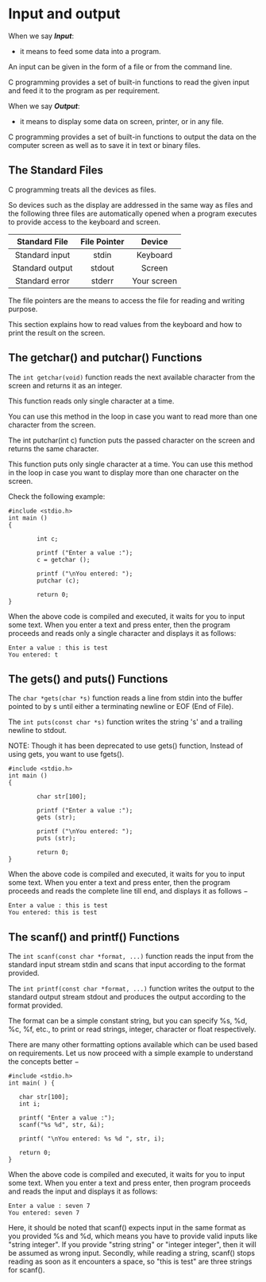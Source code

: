 # Input and output

When we say **_Input_**:

- it means to feed some data into a program.

An input can be given in the form of a file or from the command line. 

C programming provides a set of built-in functions to read the given input and feed it to the program as per requirement.

When we say **_Output_**:

- it means to display some data on screen, printer, or in any file. 

C programming provides a set of built-in functions to output the data on the computer screen as well as to save it in 
text or binary files.

## The Standard Files

C programming treats all the devices as files.

So devices such as the display are addressed in the same way as files and the following three files are automatically 
opened when a program executes to provide access to the keyboard and screen.

|Standard File|File Pointer|Device|
|:-----------:|:----------:|:----:|
|Standard input|stdin|Keyboard|
|Standard output|stdout|Screen|
|Standard error|stderr|Your screen|

The file pointers are the means to access the file for reading and writing purpose.

This section explains how to read values from the keyboard and how to print the result on the screen.

## The getchar() and putchar() Functions

The `int getchar(void)` function reads the next available character from the screen and returns it as an integer. 

This function reads only single character at a time. 

You can use this method in the loop in case you want to read more than one character from the screen.

The int putchar(int c) function puts the passed character on the screen and returns the same character. 

This function puts only single character at a time. You can use this method in the loop in case you want to display 
more than one character on the screen. 

Check the following example:

```
#include <stdio.h>
int main ()
{

        int c;

        printf ("Enter a value :");
        c = getchar ();

        printf ("\nYou entered: ");
        putchar (c);

        return 0;
}
```

When the above code is compiled and executed, it waits for you to input some text. When you enter a text and press 
enter, then the program proceeds and reads only a single character and displays it as follows:

```
Enter a value : this is test
You entered: t
```

## The gets() and puts() Functions

The `char *gets(char *s)` function reads a line from stdin into the buffer pointed to by s until either a terminating 
newline or EOF (End of File).

The `int puts(const char *s)` function writes the string 's' and a trailing newline to stdout.

NOTE: Though it has been deprecated to use gets() function, Instead of using gets, you want to use fgets().

```
#include <stdio.h>
int main ()
{

        char str[100];

        printf ("Enter a value :");
        gets (str);

        printf ("\nYou entered: ");
        puts (str);

        return 0;
}
```

When the above code is compiled and executed, it waits for you to input some text. When you enter a text and press 
enter, then the program proceeds and reads the complete line till end, and displays it as follows −

```
Enter a value : this is test
You entered: this is test
```

## The scanf() and printf() Functions

The `int scanf(const char *format, ...)` function reads the input from the standard input stream stdin and scans that 
input according to the format provided.

The `int printf(const char *format, ...)` function writes the output to the standard output stream stdout and produces 
the output according to the format provided.

The format can be a simple constant string, but you can specify %s, %d, %c, %f, etc., to print or read strings, 
integer, character or float respectively. 

There are many other formatting options available which can be used based on requirements. Let us now proceed with a simple example to understand the concepts better −

```
#include <stdio.h>
int main( ) {

   char str[100];
   int i;

   printf( "Enter a value :");
   scanf("%s %d", str, &i);

   printf( "\nYou entered: %s %d ", str, i);

   return 0;
}
```

When the above code is compiled and executed, it waits for you to input some text. When you enter a text and press 
enter, then program proceeds and reads the input and displays it as follows:

```
Enter a value : seven 7
You entered: seven 7
```

Here, it should be noted that scanf() expects input in the same format as you provided %s and %d, which means you have 
to provide valid inputs like "string integer". If you provide "string string" or "integer integer", then it will be 
assumed as wrong input. Secondly, while reading a string, scanf() stops reading as soon as it encounters a space, so 
"this is test" are three strings for scanf().
